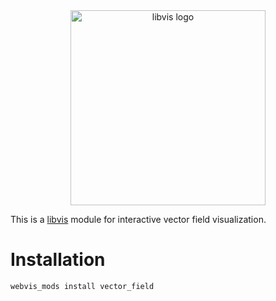 
<div align="center">
    <img width="312px" alt="libvis logo" src="http://webvis.dev/logo.png"/>
</div>


This is a [libvis](http://webvis.dev) module for 
interactive vector field visualization.

# Installation

`webvis_mods install vector_field`
